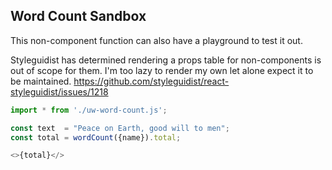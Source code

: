 ## Word Count Sandbox

This non-component function can also have a playground to test it out.

Styleguidist has determined rendering a props table for non-components is out of scope for them.
I'm too lazy to render my own let alone expect it to be maintained.
https://github.com/styleguidist/react-styleguidist/issues/1218

```js
import * from './uw-word-count.js';

const text  = "Peace on Earth, good will to men";
const total = wordCount({name}).total;

<>{total}</>
```